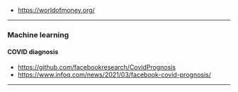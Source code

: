 - https://worldofmoney.org/ 


----

### Machine learning

#### COVID diagnosis
- https://github.com/facebookresearch/CovidPrognosis
- https://www.infoq.com/news/2021/03/facebook-covid-prognosis/

---
